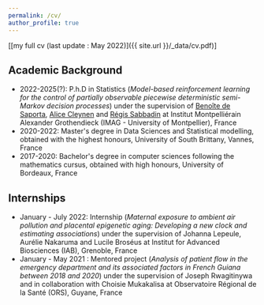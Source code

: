 ```yaml
---
permalink: /cv/
author_profile: true
---
```


\[[my full cv (last update : May 2022)]({{ site.url }}/_data/cv.pdf)\]

## Academic Background 

* 2022-2025(?): P.h.D in Statistics (*Model-based reinforcement learning for the control of partially observable piecewise deterministic semi-Markov decision processes*) under the supervision of [Benoîte de Saporta](https://imag.umontpellier.fr/~saporta/index-en.html), [Alice Cleynen](https://www.alice-cleynen.menopresto.net/) and [Régis Sabbadin](https://miat.inrae.fr/site/R%C3%A9gis_SABBADIN) at Institut Montpelliérain Alexander Grothendieck (IMAG - University of Montpellier), France
* 2020-2022: Master's degree in Data Sciences and Statistical modelling, obtained with the highest honours, University of South Brittany, Vannes, France
* 2017-2020: Bachelor's degree in computer sciences following the mathematics cursus, obtained with high honours, University of Bordeaux, France


## Internships
* January - July 2022: Internship (*Maternal exposure to ambient air pollution and placental epigenetic aging: Developing a new clock and estimating associations*) under the supervision of Johanna Lepeule, Aurélie Nakaruma and Lucile Broséus at Institut for Advanced Biosciences (IAB), Grenoble, France
* January - May 2021 : Mentored project (*Analysis of patient flow in the emergency department and its associated factors in French Guiana between 2018 and 2020*) under the supervision of Joseph Rwagitinywa and in collaboration with Choisie Mukakalisa at Observatoire Régional de la Santé (ORS), Guyane, France 
